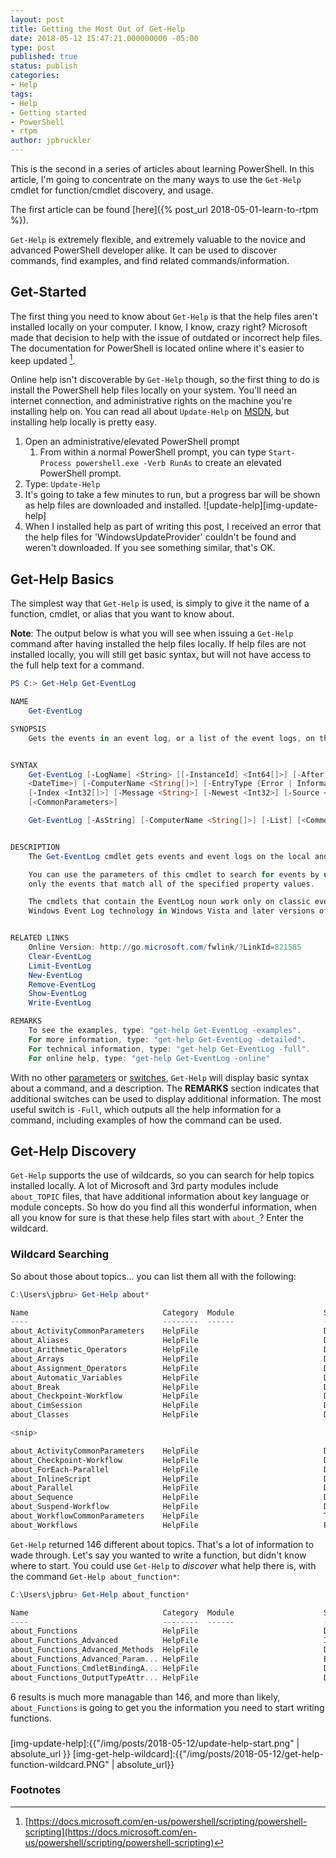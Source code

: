 ```yaml
---
layout: post
title: Getting the Most Out of Get-Help
date: 2018-05-12 15:47:21.000000000 -05:00
type: post
published: true
status: publish
categories:
- Help
tags:
- Help
- Getting started
- PowerShell
- rtpm
author: jpbruckler
---
```


This is the second in a series of articles about learning PowerShell. In this article, I'm going to concentrate on the many ways
to use the `Get-Help` cmdlet for function/cmdlet discovery, and usage.

The first article can be found [here]({% post_url 2018-05-01-learn-to-rtpm %}).

`Get-Help` is extremely flexible, and extremely valuable to the novice and advanced PowerShell developer alike. It can be used to
discover commands, find examples, and find related commands/information.

## Get-Started

The first thing you need to know about `Get-Help` is that the help files aren't installed locally on your computer. I know, I know,
crazy right? Microsoft made that decision to help with the issue of outdated or incorrect help files. The documentation for PowerShell
is located online where it's easier to keep updated [^1].

Online help isn't discoverable by `Get-Help` though, so the first thing to do is install the PowerShell help files locally on your
system. You'll need an internet connection, and administrative rights on the machine you're installing help on. You can read all about
`Update-Help` on [MSDN], but installing help locally is pretty easy.

1. Open an administrative/elevated PowerShell prompt
    1. From within a normal PowerShell prompt, you can type `Start-Process powershell.exe -Verb RunAs` to create an elevated PowerShell
    prompt.
2. Type: `Update-Help`
3. It's going to take a few minutes to run, but a progress bar will be shown as help files are downloaded and installed. ![update-help][img-update-help]
4. When I installed help as part of writing this post, I received an error that the help files for 'WindowsUpdateProvider' couldn't be
  found and weren't downloaded. If you see something similar, that's OK.

## Get-Help Basics

The simplest way that `Get-Help` is used, is simply to give it the name of a function, cmdlet, or alias that you want to know about.

__Note__: The output below is what you will see when issuing a `Get-Help` command after having installed the help files locally. If
help files are not installed locally, you will still get basic syntax, but will not have access to the full help text for a command.

```powershell
PS C:> Get-Help Get-EventLog

NAME
    Get-EventLog

SYNOPSIS
    Gets the events in an event log, or a list of the event logs, on the local or remote computers.


SYNTAX
    Get-EventLog [-LogName] <String> [[-InstanceId] <Int64[]>] [-After <DateTime>] [-AsBaseObject] [-Before
    <DateTime>] [-ComputerName <String[]>] [-EntryType {Error | Information | FailureAudit | SuccessAudit | Warning}]
    [-Index <Int32[]>] [-Message <String>] [-Newest <Int32>] [-Source <String[]>] [-UserName <String[]>]
    [<CommonParameters>]

    Get-EventLog [-AsString] [-ComputerName <String[]>] [-List] [<CommonParameters>]


DESCRIPTION
    The Get-EventLog cmdlet gets events and event logs on the local and remote computers.

    You can use the parameters of this cmdlet to search for events by using their property values. This cmdlet gets
    only the events that match all of the specified property values.

    The cmdlets that contain the EventLog noun work only on classic event logs. To get events from logs that use the
    Windows Event Log technology in Windows Vista and later versions of Windows, use Get-WinEvent.


RELATED LINKS
    Online Version: http://go.microsoft.com/fwlink/?LinkId=821585
    Clear-EventLog
    Limit-EventLog
    New-EventLog
    Remove-EventLog
    Show-EventLog
    Write-EventLog

REMARKS
    To see the examples, type: "get-help Get-EventLog -examples".
    For more information, type: "get-help Get-EventLog -detailed".
    For technical information, type: "get-help Get-EventLog -full".
    For online help, type: "get-help Get-EventLog -online"
```

With no other [parameters] or [switches], `Get-Help` will display basic syntax about a command, and a description. The __REMARKS__
section indicates that additional switches can be used to display additional information. The most useful switch is `-Full`, which
outputs all the help information for a command, including examples of how the command can be used.

## Get-Help Discovery

`Get-Help` supports the use of wildcards, so you can search for help topics installed locally. A lot of Microsoft and 3rd party modules
include `about_TOPIC` files, that have additional information about key language or module concepts. So how do you find all this wonderful
information, when all you know for sure is that these help files start with `about_`? Enter the wildcard.

### Wildcard Searching

So about those about topics... you can list them all with the following:

```powershell
C:\Users\jpbru> Get-Help about*

Name                              Category  Module                    Synopsis
----                              --------  ------                    --------
about_ActivityCommonParameters    HelpFile                            Describes the parameters that Windows PowerShell
about_Aliases                     HelpFile                            Describes how to use alternate names for cmdlets...
about_Arithmetic_Operators        HelpFile                            Describes the operators that perform arithmetic ...
about_Arrays                      HelpFile                            Describes arrays, which are data structures desi...
about_Assignment_Operators        HelpFile                            Describes how to use operators to assign values ...
about_Automatic_Variables         HelpFile                            Describes variables that store state information...
about_Break                       HelpFile                            Describes a statement you can use to immediately...
about_Checkpoint-Workflow         HelpFile                            Describes the Checkpoint-Workflow activity, which
about_CimSession                  HelpFile                            Describes a CimSession object and the difference...
about_Classes                     HelpFile                            Describes how you can use classes to develop in ...

<snip>

about_ActivityCommonParameters    HelpFile                            Describes the parameters that Windows PowerShell
about_Checkpoint-Workflow         HelpFile                            Describes the Checkpoint-Workflow activity, which
about_ForEach-Parallel            HelpFile                            Describes the ForEach -Parallel language constru...
about_InlineScript                HelpFile                            Describes the InlineScript activity, which runs ...
about_Parallel                    HelpFile                            Describes the Parallel keyword, which runs the
about_Sequence                    HelpFile                            Describes the Sequence keyword, which runs selected
about_Suspend-Workflow            HelpFile                            Describes the Suspend-Workflow activity, which s...
about_WorkflowCommonParameters    HelpFile                            This topic describes the parameters that are val...
about_Workflows                   HelpFile                            Provides a brief introduction to the Windows
```

`Get-Help` returned 146 different about topics. That's a lot of information to wade through. Let's say you wanted to write
a function, but didn't know where to start. You could use `Get-Help` to _discover_ what help there is, with the command 
`Get-Help about_function*`:

```powershell
C:\Users\jpbru> Get-Help about_function*

Name                              Category  Module                    Synopsis
----                              --------  ------                    --------
about_Functions                   HelpFile                            Describes how to create and use functions in Win...
about_Functions_Advanced          HelpFile                            Introduces advanced functions that act similar t...
about_Functions_Advanced_Methods  HelpFile                            Describes how functions that specify the CmdletB...
about_Functions_Advanced_Param... HelpFile                            Explains how to add parameters to advanced funct...
about_Functions_CmdletBindingA... HelpFile                            Describes the attribute that makes a function wo...
about_Functions_OutputTypeAttr... HelpFile                            Describes an attribute that reports the type of ...
```

6 results is much more managable than 146, and more than likely, `about_Functions` is going to get you the information you
need to start writing functions.

### 


[MSDN]:https://docs.microsoft.com/en-us/powershell/module/Microsoft.PowerShell.Core/Update-Help?view=powershell-5.1
[parameters]:https://docs.microsoft.com/en-us/powershell/module/microsoft.powershell.core/about/about_functions?view=powershell-6#named-parameters
[switches]:https://docs.microsoft.com/en-us/powershell/module/microsoft.powershell.core/about/about_functions?view=powershell-6#switch-parameters
[img-update-help]:{{"/img/posts/2018-05-12/update-help-start.png" | absolute_url }}
[img-get-help-wildcard]:{{"/img/posts/2018-05-12/get-help-function-wildcard.PNG" | absolute_url}}

### Footnotes

[^1]: [https://docs.microsoft.com/en-us/powershell/scripting/powershell-scripting](https://docs.microsoft.com/en-us/powershell/scripting/powershell-scripting)